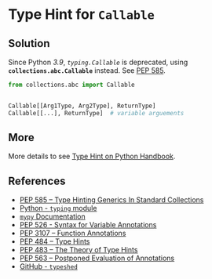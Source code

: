 # Type Hint for `Callable`

## Solution

Since Python *3.9*, *`typing.Callable`* is deprecated,
using **`collections.abc.Callable`** instead.
See [PEP 585](https://peps.python.org/pep-0585/ "PEP 585 - Type Hinting Generics In Standard Collections").

```python
from collections.abc import Callable


Callable[[Arg1Type, Arg2Type], ReturnType]
Callable[[...], ReturnType]  # variable arguements
```

## More

More details to see [Type Hint on Python Handbook](https://leven-cn.github.io/python-handbook/recipes/core/type_hint).

## References

- [PEP 585 – Type Hinting Generics In Standard Collections](https://peps.python.org/pep-0585/)
- [Python - `typing` module](https://docs.python.org/3/library/typing.html)
- [`mypy` Documentation](https://mypy.readthedocs.io/en/latest/)
- [PEP 526 - Syntax for Variable Annotations](https://peps.python.org/pep-0526/)
- [PEP 3107 – Function Annotations](https://peps.python.org/pep-3107/)
- [PEP 484 – Type Hints](https://peps.python.org/pep-0484/)
- [PEP 483 – The Theory of Type Hints](https://peps.python.org/pep-0483/)
- [PEP 563 – Postponed Evaluation of Annotations](https://peps.python.org/pep-0563/)
- [GitHub - `typeshed`](https://github.com/python/typeshed)
